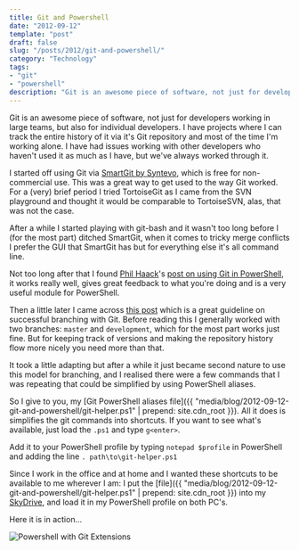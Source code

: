 ```yaml
---
title: Git and Powershell 
date: "2012-09-12"
template: "post"
draft: false
slug: "/posts/2012/git-and-powershell/"
category: "Technology"
tags:
- "git"
- "powershell"
description: "Git is an awesome piece of software, not just for developers working in large teams, but also for individual developers. I have projects where I can track the entire history of it via it's Git repository and most of the time I'm working alone. I have had issues working with other developers who haven't used it as much as I have, but we've always worked through it."
---
```

Git is an awesome piece of software, not just for developers working in large teams, but also for individual developers. I have projects where I can track the entire history of it via it's Git repository and most of the time I'm working alone. I have had issues working with other developers who haven't used it as much as I have, but we've always worked through it.

I started off using Git via [SmartGit by Syntevo](http://www.syntevo.com/smartgit/), which is free for non-commercial use. This was a great way to get used to the way Git worked. For a (very) brief period I tried TortoiseGit as I came from the SVN playground and thought it would be comparable to TortoiseSVN, alas, that was not the case.

After a while I started playing with git-bash and it wasn't too long before I (for the most part) ditched SmartGit, when it comes to tricky merge conflicts I prefer the GUI that SmartGit has but for everything else it's all command line.

Not too long after that I found [Phil Haack](http://haacked.com/)'s [post on using Git in PowerShell](http://haacked.com/archive/2011/12/13/better-git-with-powershell.aspx), it works really well, gives great feedback to what you're doing and is a very useful module for PowerShell.

Then a little later I came across [this post](http://nvie.com/posts/a-successful-git-branching-model/) which is a great guideline on successful branching with Git. Before reading this I generally worked with two branches: `master` and `development`, which for the most part works just fine. But for keeping track of versions and making the repository history flow more nicely you need more than that.

It took a little adapting but after a while it just became second nature to use this model for branching, and I realised there were a few commands that I was repeating that could be simplified by using PowerShell aliases.

So I give to you, my [Git PowerShell aliases file]({{ "media/blog/2012-09-12-git-and-powershell/git-helper.ps1" | prepend: site.cdn_root }}).  All it does is simplifies the git commands into shortcuts.  If you want to see what's available, just load the `.ps1` and type `g<enter>`.

Add it to your PowerShell profile by typing `notepad $profile` in PowerShell and adding the line `. path\to\git-helper.ps1`

Since I work in the office and at home and I wanted these shortcuts to be available to me wherever I am: I put the [file]({{ "media/blog/2012-09-12-git-and-powershell/git-helper.ps1" | prepend: site.cdn_root }}) into my [SkyDrive](http://skydrive.live.com/), and load it in my PowerShell profile on both PC's.

Here it is in action...

![Powershell with Git Extensions](//images.contentful.com/olq6un8g3480/3MC9z04K7Yi4wo8UoksKMK/44d27c26ca793ce8544c283b96c3cbdb/git-powershell-example.png)